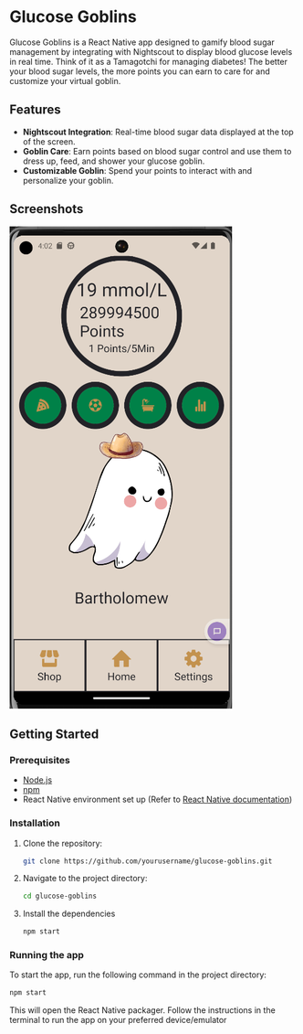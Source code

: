 # Glucose Goblins

Glucose Goblins is a React Native app designed to gamify blood sugar management by integrating with Nightscout to display blood glucose levels in real time. Think of it as a Tamagotchi for managing diabetes! The better your blood sugar levels, the more points you can earn to care for and customize your virtual goblin. 

## Features

- **Nightscout Integration**: Real-time blood sugar data displayed at the top of the screen.
- **Goblin Care**: Earn points based on blood sugar control and use them to dress up, feed, and shower your glucose goblin.
- **Customizable Goblin**: Spend your points to interact with and personalize your goblin.
  
## Screenshots
![Glucose Goblin](assets/Glucose-goblin.png)

## Getting Started

### Prerequisites
- [Node.js](https://nodejs.org/)
- [npm](https://www.npmjs.com/)
- React Native environment set up (Refer to [React Native documentation](https://reactnative.dev/docs/environment-setup))

### Installation

1. Clone the repository:
   ```bash
   git clone https://github.com/yourusername/glucose-goblins.git
2. Navigate to the project directory:
   ```bash
   cd glucose-goblins
3. Install the dependencies
   ```bash
   npm start
### Running the app
To start the app, run the following command in the project directory:
  ```bash
  npm start
```
This will open the React Native packager. Follow the instructions in the terminal to run the app on your preferred device/emulator

